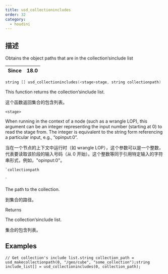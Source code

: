 ```yaml
---
title: usd_collectionincludes
order: 32
category:
  - houdini
---
```

    
## 描述

Obtains the object paths that are in the collection‘sinclude list

| Since | 18.0 |
| ----- | ---- |

```c
string [] usd_collectionincludes(<stage>stage, string collectionpath)
```

This function returns the collection‘sinclude list.

这个函数返回集合的包含列表。

`<stage>`

When running in the context of a node (such as a wrangle LOP), this argument
can be an integer representing the input number (starting at 0) to read the
stage from. The integer is equivalent to the string form referencing a
particular input, e.g., “opinput:0”.

当在一个节点的上下文中运行时（如 wrangle
LOP），这个参数可以是一个整数，代表要读取该阶段的输入号码（从 0 开始）。这个整数等同于引用特定输入的字符串形式，例如，"opinput:0"。

```c
`collectionpath
```

`

The path to the collection.

到集合的路径。

Returns

The collection‘sinclude list.

集合的包含列表。

## Examples

    // Get collection's include list.string collection_path = usd_makecollectionpath(0, "/geo/cube", "some_collection");string include_list[] = usd_collectionincludes(0, collection_path);
